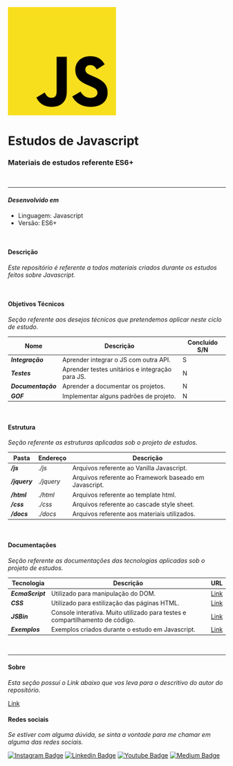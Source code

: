 <img src="./docs/images/javascript_image.png " width=250>

# **Estudos de Javascript**

### Materiais de estudos referente ES6+

</br>
<hr>

#### ***Desenvolvido em***

- Linguagem: Javascript
- Versão: ES6+

</br>

#### **Descrição**

*Este repositório é referente a todos materiais criados durante os estudos feitos sobre Javascript.*

</br>

#### **Objetivos Técnicos**

*Seção referente aos desejos técnicos que pretendemos aplicar neste ciclo de estudo.*

| Nome | Descrição | Concluído S/N |
|------|------------|--------------|
| ***Integração*** | Aprender integrar o JS com outra API. | S |
| ***Testes*** | Aprender testes unitários e integração para JS. | N |
| ***Documentação*** | Aprender a documentar os projetos. | N |
| ***GOF*** | Implementar alguns padrões de projeto. | N |

</br>

#### **Estrutura**

*Seção referente as estruturas aplicadas sob o projeto de estudos.*

| Pasta | Endereço | Descrição |
|-------|------|------------|
| ***/js*** | *./js* | Arquivos referente ao Vanilla Javascript.
| ***/jquery*** | *./jquery* | Arquivos referente ao Framework baseado em Javascript.
| ***/html*** | *./html* | Arquivos referente ao template html.
| ***/css*** | *./css* | Arquivos referente ao cascade style sheet.
| ***/docs*** | *./docs* | Arquivos referente aos materiais utilizados.

</br>

#### **Documentações**

*Seção referente as documentações das tecnologias aplicadas sob o projeto de estudos.*

| Tecnologia | Descrição | URL |
|-------|------|------------|
| ***EcmaScript*** | Utilizado para manipulação do DOM. | [Link](https://developer.mozilla.org/pt-BR/docs/Web/JavaScript) |
|   ***CSS***      | Utilizado para estilização das páginas HTML.      | [Link](https://developer.mozilla.org/pt-BR/docs/Web/CSS) |(https://nodejs.org/pt-br/docs/) |
|   ***JSBin***    | Console interativa. Muito utilizado para testes e compartilhamento de código. | [Link](https://jsbin.com/?html,output) |
|   ***Exemplos***    | Exemplos criados durante o estudo em Javascript. | [Link](./docs/pages/Examples.md) |

</br>
<hr>

#### **Sobre**

*Esta seção possuí o Link abaixo que vos leva para o descritivo do autor do repositório.*

[Link](./docs/pages/Author.md)

#### **Redes sociais**

*Se estiver com alguma dúvida, se sinta a vontade para me chamar em alguma das redes sociais.*

[![Instagram Badge](https://img.shields.io/badge/-instagram-red?style=for-the-badge&logo=instagram&logoColor=white&link=https://github.com/DiegoJCordeiro)](https://www.instagram.com/developer.mano/) [![Linkedin Badge](https://img.shields.io/badge/-Linkedin-blue?style=for-the-badge&logo=Linkedin&logoColor=white&link=https://github.com/DiegoJCordeiro)](https://www.linkedin.com/in/diego-cordeiro-552948229/) [![Youtube Badge](https://img.shields.io/badge/-Youtube-red?style=for-the-badge&logo=Youtube&logoColor=white&link=https://github.com/DiegoJCordeiro)](https://www.youtube.com/@manodev5540) [![Medium Badge](https://img.shields.io/badge/-Medium-black?style=for-the-badge&logo=Medium&logoColor=white&link=https://github.com/DiegoJCordeiro)](https://medium.com/@diegocordeiro.contatos) 